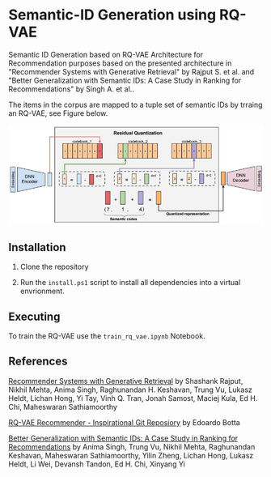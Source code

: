 # Semantic-ID Generation using RQ-VAE

Semantic ID Generation based on RQ-VAE Architecture for Recommendation purposes based on the presented architecture in "Recommender Systems with Generative Retrieval" by Rajput S. et al. and "Better Generalization with Semantic IDs: A Case Study in Ranking for Recommendations" by Singh A. et al..

The items in the corpus are mapped to a tuple set of semantic IDs by trraing an RQ-VAE, see Figure below.

![proposed Architecture for RQ-VAE from Tiger](./assets/RQ-VAE-Architecture-Rajput-TIGER.jpg)

## Installation

1. Clone the repository

2. Run the `install.ps1` script to install all dependencies into a virtual envrionment.

## Executing

To train the RQ-VAE use the `train_rq_vae.ipynb` Notebook.

## References

[Recommender Systems with Generative Retrieval](https://arxiv.org/abs/2305.05065) by Shashank Rajput, Nikhil Mehta, Anima Singh, Raghunandan H. Keshavan, Trung Vu, Lukasz Heldt, Lichan Hong, Yi Tay, Vinh Q. Tran, Jonah Samost, Maciej Kula, Ed H. Chi, Maheswaran Sathiamoorthy

[RQ-VAE Recommender - Inspirational Git Reposiory](https://github.com/EdoardoBotta/RQ-VAE-Recommender) by Edoardo Botta

[Better Generalization with Semantic IDs: A Case Study in Ranking for Recommendations](https://arxiv.org/abs/2306.08121) by Anima Singh, Trung Vu, Nikhil Mehta, Raghunandan Keshavan, Maheswaran Sathiamoorthy, Yilin Zheng, Lichan Hong, Lukasz Heldt, Li Wei, Devansh Tandon, Ed H. Chi, Xinyang Yi

